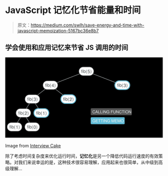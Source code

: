 # JavaScript 记忆化节省能量和时间

> 原文：<https://medium.com/swlh/save-energy-and-time-with-javascript-memoization-5167bc36e8b7>

## 学会使用和应用记忆来节省 JS 调用的时间

![](img/edbdb6cde8ac9e638431b3967bb5d355.png)

Image from [Interview Cake](https://www.interviewcake.com/images/svgs/fibonacci__binary_tree_memoized.svg?bust=203)

除了考虑时间复杂度来优化运行时间，**记忆化**是另一个降低代码运行速度的有效策略。对我们来说幸运的是，这种技术很容易理解，应用起来也很简单，从中级到高级理解…